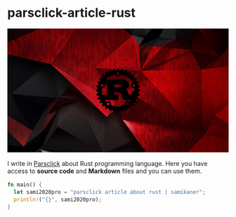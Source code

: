 # parsclick-article-rust
<img 
  src="rust-image.png"
  alt="sami2020pro | parsclick article about rust | samikaner"
  style="max-width:100%;"
/>

I write in <a href="https://parsclick.net/">Parsclick</a> about Rust programming language.
Here you have access to **source code** and **Markdown** files and you can use them.

```rust
fn main() {
  let sami2020pro = "parsclick article about rust | samikaner";
  println!("{}", sami2020pro);
}
```
